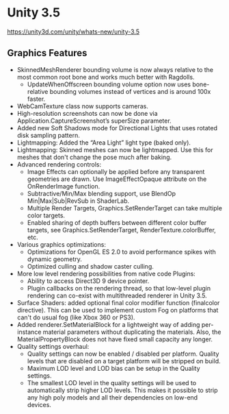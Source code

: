 # Unity 3.5

https://unity3d.com/unity/whats-new/unity-3.5

## Graphics Features



*   SkinnedMeshRenderer bounding volume is now always relative to the most common root bone and works much better with Ragdolls.
    *   UpdateWhenOffscreen bounding volume option now uses bone-relative bounding volumes instead of vertices and is around 100x faster.
*   WebCamTexture class now supports cameras.
*   High-resolution screenshots can now be done via Application.CaptureScreenshot’s superSize parameter.
*   Added new Soft Shadows mode for Directional Lights that uses rotated disk sampling pattern.
*   Lightmapping: Added the “Area Light” light type (baked only).
*   Lightmapping: Skinned meshes can now be lightmapped. Use this for meshes that don't change the pose much after baking.
*   Advanced rendering controls:
    *   Image Effects can optionally be applied before any transparent geometries are drawn. Use ImageEffectOpaque attribute on the OnRenderImage function.
    *   Subtractive/Min/Max blending support, use BlendOp Min|Max|Sub|RevSub in ShaderLab.
    *   Multiple Render Targets, Graphics.SetRenderTarget can take multiple color targets.
    *   Enabled sharing of depth buffers between different color buffer targets, see Graphics.SetRenderTarget, RenderTexture.colorBuffer, etc.
*   Various graphics optimizations:
    *   Optimizations for OpenGL ES 2.0 to avoid performance spikes with dynamic geometry.
    *   Optimized culling and shadow caster culling.
*   More low level rendering possibilities from native code Plugins:
    *   Ability to access Direct3D 9 device pointer.
    *   Plugin callbacks on the rendering thread, so that low-level plugin rendering can co-exist with multithreaded renderer in Unity 3.5.
*   Surface Shaders: added optional final color modifier function (finalcolor directive). This can be used to implement custom Fog on platforms that can't do usual fog (like Xbox 360 or PS3).
*   Added renderer.SetMaterialBlock for a lightweight way of adding per-instance material parameters without duplicating the materials. Also, the MaterialPropertyBlock does not have fixed small capacity any longer.
*   Quality settings overhaul:
    *   Quality settings can now be enabled / disabled per platform. Quality levels that are disabled on a target platform will be stripped on build.
    *   Maximum LOD level and LOD bias can be setup in the Quality settings.
    *   The smallest LOD level in the quality settings will be used to automatically strip higher LOD levels. This makes it possible to strip any high poly models and all their dependencies on low-end devices.